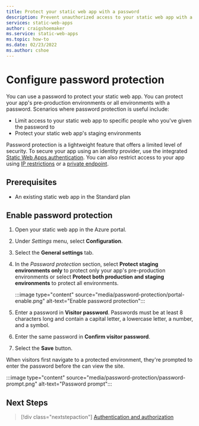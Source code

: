 ```yaml
---
title: Protect your static web app with a password
description: Prevent unauthorized access to your static web app with a password.
services: static-web-apps
author: craigshoemaker
ms.service: static-web-apps
ms.topic: how-to
ms.date: 02/23/2022
ms.author: cshoe
---
```


# Configure password protection

You can use a password to protect your static web app. You can protect your app's pre-production environments or all environments with a password. Scenarios where password protection is useful include:

- Limit access to your static web app to specific people who you've given the password to
- Protect your static web app's staging environments

Password protection is a lightweight feature that offers a limited level of security. To secure your app using an identity provider, use the integrated [Static Web Apps authentication](authentication-authorization.md). You can also restrict access to your app using [IP restrictions](configuration.md#networking) or a [private endpoint](private-endpoint.md).

## Prerequisites

- An existing static web app in the Standard plan

## Enable password protection

1. Open your static web app in the Azure portal.

1. Under _Settings_ menu, select **Configuration**.

1. Select the **General settings** tab.

1. In the _Password protection_ section, select **Protect staging environments only** to protect only your app's pre-production environments or select **Protect both production and staging environments** to protect all environments.

    :::image type="content" source="media/password-protection/portal-enable.png" alt-text="Enable password protection":::

1. Enter a password in **Visitor password**. Passwords must be at least 8 characters long and contain a capital letter, a lowercase letter, a number, and a symbol.

1. Enter the same password in **Confirm visitor password**.

1. Select the **Save** button.

When visitors first navigate to a protected environment, they're prompted to enter the password before the can view the site.

:::image type="content" source="media/password-protection/password-prompt.png" alt-text="Password prompt":::

## Next Steps

> [!div class="nextstepaction"]
> [Authentication and authorization](./authentication-authorization.md)
